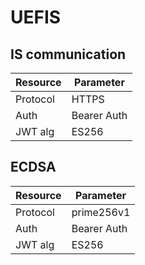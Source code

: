 # UEFIS

## IS communication
| **Resource** | **Parameter** |
|--------------|---------------|
| Protocol     | HTTPS         |
| Auth         | Bearer Auth   |
| JWT alg      | ES256         |

## ECDSA
| **Resource** | **Parameter** |
|--------------|---------------|
| Protocol     | prime256v1    |
| Auth         | Bearer Auth   |
| JWT alg      | ES256         |

